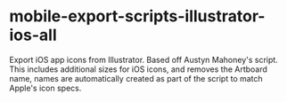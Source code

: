 # mobile-export-scripts-illustrator-ios-all
Export iOS app icons from Illustrator. Based off Austyn Mahoney's script. This includes additional sizes for iOS icons, and removes the Artboard name, names are automatically created as part of the script to match Apple's icon specs.
